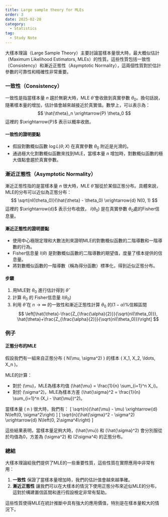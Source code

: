 ```yaml
---
title: Large sample theory for MLEs
order: 3
date: 2025-02-28
category:
  - Statistics
tag:
  - Study Note
---
```


<!-- # Large sample theory for MLEs -->

大樣本理論（Large Sample Theory）主要討論當樣本量很大時，最大概似估計（Maximum Likelihood Estimators, MLEs）的性質。這些性質包括一致性（Consistency）和漸近正態性（Asymptotic Normality），這兩個性質對於估計參數的可靠性和精確性非常重要。

<!-- more -->

### 一致性（Consistency）

一致性是指當樣本量 $n$ 趨於無窮大時，MLE $\hat{\theta}$ 會收斂到真實參數 $\theta_0$。換句話說，隨著樣本量的增加，估計值會越來越接近於真實值。數學上，可以表示為：
$$
\hat{\theta}_n \xrightarrow{P} \theta_0
$$
這裡的 $\xrightarrow{P}$ 表示以概率收斂。

#### 一致性的證明要點
- 假設對數概似函數 $\log L(\theta; X)$ 在真實參數 $\theta_0$ 附近是光滑的。
- 通過極大化對數概似函數來找到MLE，當樣本量 $n$ 增加時，對數概似函數的極大值點會趨於真實參數。

### 漸近正態性（Asymptotic Normality）

漸近正態性指的是當樣本量 $n$ 很大時，MLE $\hat{\theta}$ 服從於某個正態分布。具體來說，MLE的分布可以近似為正態分布：
$$
\sqrt{nI(\theta_0)}(\hat{\theta} - \theta_0) \xrightarrow{d} N(0, 1)
$$
這裡的 $\xrightarrow{d}$ 表示分布收斂， $I(\theta_0)$ 是在真實參數 $\theta_0$處的Fisher信息量。

#### 漸近正態性的證明要點
- 使用中心極限定理和大數法則來證明MLE的對數概似函數的二階導數和一階導數的行為。
- Fisher信息量 $I(\theta)$ 是對數概似函數的二階導數的期望值，度量了樣本提供的信息量。
- 將對數概似函數的一階導數（稱為得分函數）標準化，得到近似正態分布。

#### 步驟
1. 用MLE對 $\theta_0$ 進行估計得到 $\hat \theta$
2. 計算 $\theta_0$ 的 Fisher信息量 $I(\theta_0)$
3. 利用 $\hat \theta$ 在 $n \rightarrow \infty$ 的一致性和漸近正態性計算 $\theta_0$ 的$(1-\alpha)\%$信賴區間
$$
\left[\hat{\theta}-\frac{Z_{\frac{\alpha}{2}}}{\sqrt{nI(\theta_0)}}, \hat{\theta}+\frac{Z_{\frac{\alpha}{2}}}{\sqrt{nI(\theta_0)}}\right]
$$


### 例子

#### 正態分布的MLE
假設我們有一組來自正態分布 \( N(\mu, \sigma^2) \) 的樣本 \( X_1, X_2, \ldots, X_n \)。

MLE的計算：
- 對於 \(\mu\)，MLE為樣本均值 \(\hat{\mu} = \frac{1}{n} \sum_{i=1}^n X_i\)。
- 對於 \(\sigma^2\)，MLE為樣本方差 \(\hat{\sigma}^2 = \frac{1}{n} \sum_{i=1}^n (X_i - \hat{\mu})^2\)。

當樣本量 \( n \) 很大時，我們有：
\[ \sqrt{n}(\hat{\mu} - \mu) \xrightarrow{d} N\left(0, \sigma^2\right) \]
\[ \sqrt{n}(\hat{\sigma}^2 - \sigma^2) \xrightarrow{d} N\left(0, 2\sigma^4\right) \]

這些結果表明，當樣本量足夠大時，\(\hat{\mu}\) 和 \(\hat{\sigma}^2\) 會分別服從於均值為0，方差為 \(\sigma^2\) 和 \(2\sigma^4\) 的正態分布。

### 總結

大樣本理論給我們提供了MLE的一些重要性質，這些性質在實際應用中非常有用：
1. **一致性** 保證了當樣本量增加時，我們的估計值會越來越準確。
2. **漸近正態性** 讓我們可以在大樣本的情況下使用正態分布來近似MLE的分布，這對於構建置信區間和進行假設檢定非常有幫助。

這些性質使得MLE在統計推斷中具有強大的應用價值，特別是在樣本量較大的情況下。
